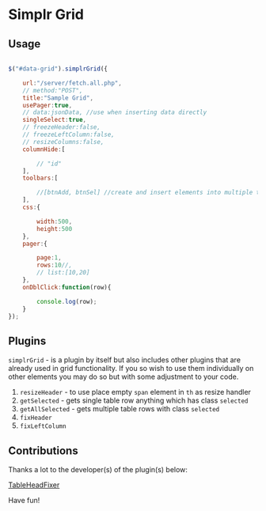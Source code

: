 Simplr Grid
===========

## Usage

```js

$("#data-grid").simplrGrid({

    url:"/server/fetch.all.php",
    // method:"POST",
    title:"Sample Grid",
    usePager:true,
    // data:jsonData, //use when inserting data directly
    singleSelect:true,
    // freezeHeader:false,
    // freezeLeftColumn:false,
    // resizeColumns:false,
    columnHide:[

        // "id"
    ],
    toolbars:[

        //[btnAdd, btnSel] //create and insert elements into multiple toolbars directly
    ],
    css:{

        width:500,
        height:500
    },
    pager:{

        page:1,
        rows:10//,
        // list:[10,20]
    },
    onDblClick:function(row){

        console.log(row);
    }
});
```

## Plugins

`simplrGrid` - is a plugin by itself but also includes other plugins that are already used in grid functionality. If you so wish to use them individually on other elements you may do so but with some adjustment to your code.

1. `resizeHeader` - to use place empty `span` element in `th`  as resize handler
2. `getSelected` - gets single table row anything which has class `selected`
3. `getAllSelected` - gets multiple table rows with class `selected`
4. `fixHeader`
5. `fixLeftColumn`

## Contributions

Thanks a lot to the developer(s) of the plugin(s) below: 

[TableHeadFixer](https://github.com/lai32290/TableHeadFixer)

Have fun!
